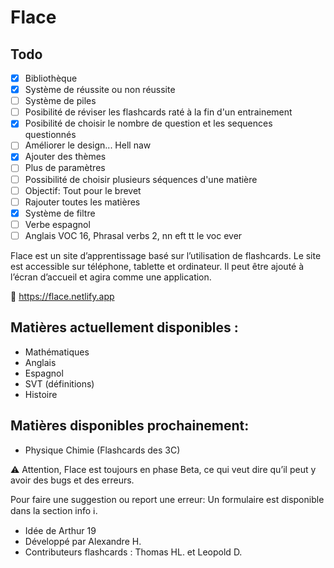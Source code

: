# Flace

## Todo

- [x] Bibliothèque
- [x] Système de réussite ou non réussite
- [ ] Système de piles
- [ ] Posibilité de réviser les flashcards raté à la fin d'un entrainement
- [x] Posibilité de choisir le nombre de question et les sequences questionnés
- [ ] Améliorer le design... Hell naw
- [x] Ajouter des thèmes
- [ ] Plus de paramètres
- [ ] Possibilité de choisir plusieurs séquences d'une matière
- [ ] Objectif: Tout pour le brevet
- [ ] Rajouter toutes les matières
- [x] Système de filtre
- [ ] Verbe espagnol
- [ ] Anglais VOC 16, Phrasal verbs 2, nn eft tt le voc ever
 
Flace est un site d’apprentissage basé sur l’utilisation de flashcards.
Le site est accessible sur téléphone, tablette et ordinateur. Il peut être ajouté à l’écran d’accueil et agira comme une application.

📎 https://flace.netlify.app

## Matières actuellement disponibles :
* Mathématiques
* Anglais
* Espagnol
* SVT (définitions)
* Histoire


## Matières disponibles prochainement:
* Physique Chimie (Flashcards des 3C)


⚠️ Attention, Flace est toujours en phase Beta, ce qui veut dire qu’il peut y avoir des bugs et des erreurs.

Pour faire une suggestion ou report une erreur:
Un formulaire est disponible dans la section info ℹ️.


- Idée de Arthur 19
- Développé par Alexandre H. 
- Contributeurs flashcards : Thomas HL. et Leopold D.


